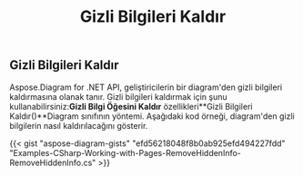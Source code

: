 ﻿---
title: Gizli Bilgileri Kaldır
type: docs
weight: 50
url: /tr/net/remove-hidden-info/
description: Bu bölüm, kullanılmayan veya gizli bilgilerin diagram ile Aspose.Diagram'den nasıl kaldırılacağını açıklar.
---
## **Gizli Bilgileri Kaldır**
 Aspose.Diagram for .NET API, geliştiricilerin bir diagram'den gizli bilgileri kaldırmasına olanak tanır. Gizli bilgileri kaldırmak için şunu kullanabilirsiniz:**Gizli Bilgi Öğesini Kaldır** özellikleri**Gizli Bilgileri Kaldır()**Diagram sınıfının yöntemi. Aşağıdaki kod örneği, diagram'den gizli bilgilerin nasıl kaldırılacağını gösterir.

{{< gist "aspose-diagram-gists" "efd56218048f8b0ab925efd494227fdd" "Examples-CSharp-Working-with-Pages-RemoveHiddenInfo-RemoveHiddenInfo.cs" >}}
